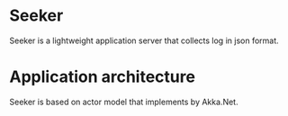 # Seeker
Seeker is a lightweight application server that collects log in json format.

# Application architecture
Seeker is based on actor model that implements by Akka.Net.
